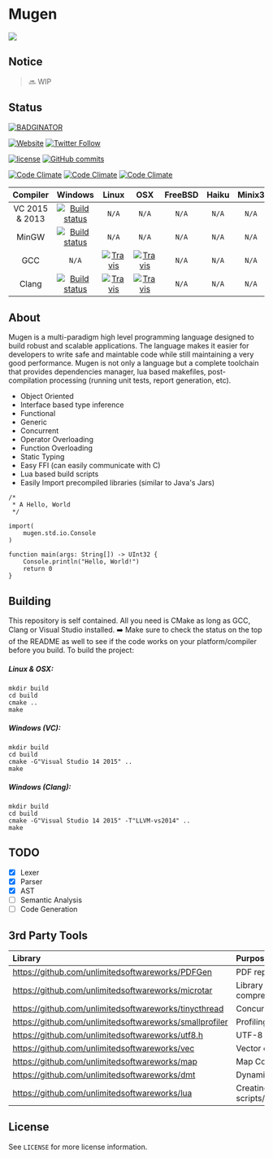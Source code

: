 Mugen
===
![](https://i.imgur.com/uieeZOh.png)
## Notice
> :soon: WIP

## Status


[![BADGINATOR](https://badginator.herokuapp.com/unlimitedsoftwareworks/mugen.svg)](https://github.com/unlimitedsoftwareworks/mugen)


[![Website](https://img.shields.io/website-up-down-green-red/https/shields.io.svg?style=flat)](https://mugen.praisethemoon.org)
[![Twitter Follow](https://img.shields.io/twitter/follow/alonnesora.svg?style=social&label=Follow&style=flat)](https://twitter.com/alonnesora)

[![license](https://img.shields.io/github/license/mashape/apistatus.svg?style=flat)](LICENSE)
[![GitHub commits](https://github-basic-badges.herokuapp.com/commits/unlimitedsoftwareworks/mugen.svg)]()

[![Code Climate](https://img.shields.io/codeclimate/github/unlimitedsoftwareworks/mugen.svg?style=flat)](https://codeclimate.com/github/unlimitedsoftwareworks/mugen)
[![Code Climate](https://img.shields.io/codeclimate/coverage/github/unlimitedsoftwareworks/mugen.svg?style=flat)](https://codeclimate.com/github/unlimitedsoftwareworks/mugen/coverage)
[![Code Climate](https://img.shields.io/codeclimate/issues/github/unlimitedsoftwareworks/mugen.svg?style=flat)](https://codeclimate.com/github/unlimitedsoftwareworks/mugen)

|Compiler|Windows|Linux|OSX|FreeBSD|Haiku|Minix3|
|:---:|:---:|:---:|:---:|:---:|:---:|:---:|
|VC 2015 & 2013|[![Build status](https://ci.appveyor.com/api/projects/status/kbrinttp59oosuik?svg=true)](https://ci.appveyor.com/project/praisethemoon/mugen)|`N/A`|`N/A`|`N/A`|`N/A`|`N/A`|
|MinGW|[![Build status](https://ci.appveyor.com/api/projects/status/vc88bxo5jfm4uial?svg=true)](https://ci.appveyor.com/project/praisethemoon/mugen-i8kut)|`N/A`|`N/A`|`N/A`|`N/A`|`N/A`|
|GCC |`N/A`|[![Travis](https://img.shields.io/travis/unlimitedsoftwareworks/mugen.svg?style=flat)](https://travis-ci.org/unlimitedsoftwareworks/mugen)|[![Travis](https://img.shields.io/travis/unlimitedsoftwareworks/mugen.svg?style=flat)](https://travis-ci.org/unlimitedsoftwareworks/mugen)|`N/A`|`N/A`|`N/A`|
|Clang|[![Build status](https://ci.appveyor.com/api/projects/status/sj3fo2s4hf085yjr?svg=true)](https://ci.appveyor.com/project/praisethemoon/mugen-nh3aw)|[![Travis](https://img.shields.io/travis/unlimitedsoftwareworks/mugen.svg?style=flat)](https://travis-ci.org/unlimitedsoftwareworks/mugen)|[![Travis](https://img.shields.io/travis/unlimitedsoftwareworks/mugen.svg?style=flat)](https://travis-ci.org/unlimitedsoftwareworks/mugen)|`N/A`|`N/A`|`N/A`|

## About

Mugen is a multi-paradigm high level programming language designed to build robust and scalable applications. The language makes it easier for developers to write safe and maintable code while still maintaining a very good performance. Mugen is not only a language but a complete toolchain that provides dependencies manager, lua based makefiles, post-compilation processing (running unit tests, report generation, etc).

- Object Oriented
- Interface based type inference
- Functional
- Generic
- Concurrent
- Operator Overloading
- Function Overloading
- Static Typing
- Easy FFI (can easily communicate with C)
- Lua based build scripts
- Easily Import precompiled libraries (similar to Java's Jars)

```mu
/*
 * A Hello, World
 */

import(
	mugen.std.io.Console
)

function main(args: String[]) -> UInt32 {
	Console.println("Hello, World!")
	return 0
}
```
## Building

This repository is self contained. All you need is CMake as long as GCC, Clang or Visual Studio installed.
:arrow_right: Make sure to check the status on the top of the README as well to see if the code works on your platform/compiler before you build.
To build the project:
##### Linux & OSX:
```
mkdir build
cd build
cmake ..
make
```

##### Windows (VC):
```
mkdir build
cd build
cmake -G"Visual Studio 14 2015" ..
make
```

##### Windows (Clang):
```
mkdir build
cd build
cmake -G"Visual Studio 14 2015" -T"LLVM-vs2014" ..
make
```

## TODO
- [x] Lexer
- [x] Parser
- [x] AST
- [ ] Semantic Analysis
- [ ] Code Generation

## 3rd Party Tools

|Library|Purpose|
|:---|:---|
|https://github.com/unlimitedsoftwareworks/PDFGen| PDF report generation |
|https://github.com/unlimitedsoftwareworks/microtar| Library compression/decompression |
|https://github.com/unlimitedsoftwareworks/tinycthread|Concurrency|
|https://github.com/unlimitedsoftwareworks/smallprofiler|Profiling|
|https://github.com/unlimitedsoftwareworks/utf8.h|UTF-8 Encoding|
|https://github.com/unlimitedsoftwareworks/vec|Vector container|
|https://github.com/unlimitedsoftwareworks/map|Map Container|
|https://github.com/unlimitedsoftwareworks/dmt|Dynamic Memory Tracker|
|https://github.com/unlimitedsoftwareworks/lua|Creating build scripts/makefiles|

## License
See `LICENSE` for more license information.